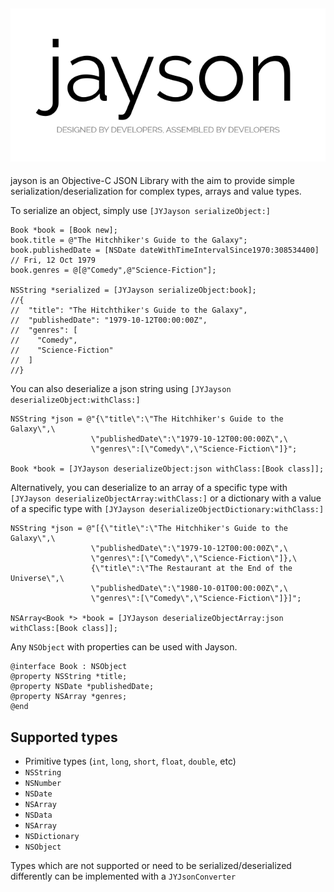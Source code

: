 ![jayson logo](jayson.png)
------

jayson is an Objective-C JSON Library with the aim to provide simple serialization/deserialization 
for complex types, arrays and value types.

To serialize an object, simply use `[JYJayson serializeObject:]`

```objc
Book *book = [Book new];
book.title = @"The Hitchhiker's Guide to the Galaxy";
book.publishedDate = [NSDate dateWithTimeIntervalSince1970:308534400] // Fri, 12 Oct 1979
book.genres = @[@"Comedy",@"Science-Fiction"];

NSString *serialized = [JYJayson serializeObject:book];
//{
//  "title": "The Hitchthiker's Guide to the Galaxy",
//  "publishedDate": "1979-10-12T00:00:00Z",
//  "genres": [
//    "Comedy",
//    "Science-Fiction"
//  ]
//}
```

You can also deserialize a json string using `[JYJayson deserializeObject:withClass:]`

```objc
NSString *json = @"{\"title\":\"The Hitchhiker's Guide to the Galaxy\",\
                  \"publishedDate\":\"1979-10-12T00:00:00Z\",\
                  \"genres\":[\"Comedy\",\"Science-Fiction\"]}";

Book *book = [JYJayson deserializeObject:json withClass:[Book class]];
```

Alternatively, you can deserialize to an array of a specific type with `[JYJayson deserializeObjectArray:withClass:]`
or a dictionary with a value of a specific type with `[JYJayson deserializeObjectDictionary:withClass:]`

```objc
NSString *json = @"[{\"title\":\"The Hitchhiker's Guide to the Galaxy\",\
                  \"publishedDate\":\"1979-10-12T00:00:00Z\",\
                  \"genres\":[\"Comedy\",\"Science-Fiction\"]},\
                  {\"title\":\"The Restaurant at the End of the Universe\",\
                  \"publishedDate\":\"1980-10-01T00:00:00Z\",\
                  \"genres\":[\"Comedy\",\"Science-Fiction\"]}]";

NSArray<Book *> *book = [JYJayson deserializeObjectArray:json withClass:[Book class]];
```

Any `NSObject` with properties can be used with Jayson.

```objc
@interface Book : NSObject
@property NSString *title;
@property NSDate *publishedDate;
@property NSArray *genres;
@end
```

Supported types
---------------

- Primitive types (`int`, `long`, `short`, `float`, `double`, etc)
- `NSString`
- `NSNumber`
- `NSDate`
- `NSArray`
- `NSData`
- `NSArray`
- `NSDictionary`
- `NSObject`

Types which are not supported or need to be serialized/deserialized differently can be implemented with a `JYJsonConverter` 
